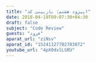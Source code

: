 ```yaml
---
title: "اپیزود هشتم: بازبینی کد"
date: 2018-04-19T09:07:30+04:30
draft: false
subject: "Code Review"
guests: "فرود"
aparat_url: "ziNsv"
aparat_id: "15241127702783072"
youtube_url: "4pX0dxlLSRU"
---
```

